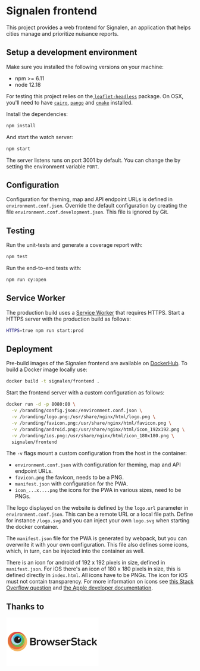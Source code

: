 
# Signalen frontend

This project provides a web frontend for Signalen, an application that helps cities manage and prioritize nuisance reports.

## Setup a development environment

Make sure you installed the following versions on your machine:

-  npm >= 6.11
-  node 12.18

For testing this project relies on the[ `leaflet-headless`](https://www.npmjs.com/package/leaflet-headless) package. On OSX, you'll need to have [`cairo`](https://formulae.brew.sh/formula/cairo), [`pango`](https://formulae.brew.sh/formula/pango) and [`cmake`](https://formulae.brew.sh/formula/cmake) installed.

Install the dependencies:

```bash
npm install
```

And start the watch server:

```bash
npm start
```

The server listens runs on port 3001 by default. You can change the by setting the environment variable `PORT`.

## Configuration

Configuration for theming, map and API endpoint URLs is defined in `environment.conf.json`. Override the default configuration by creating the file `environment.conf.development.json`. This file is ignored by Git.

## Testing

Run the unit-tests and generate a coverage report with:

```bash
npm test
```

Run the end-to-end tests with:

```bash
npm run cy:open
```

## Service Worker

The production build uses a [Service Worker](https://developer.mozilla.org/en-US/docs/Web/API/Service_Worker_API) that requires HTTPS. Start a HTTPS server with the production build as follows:

```bash
HTTPS=true npm run start:prod
```

## Deployment

Pre-build images of the Signalen frontend are available on [DockerHub](https://hub.docker.com/r/signalen/frontend). To build a Docker image locally use:

```bash
docker build -t signalen/frontend .
```

Start the frontend server with a custom configuration as follows:

```bash
docker run -d -p 8080:80 \
  -v /branding/config.json:/environment.conf.json \
  -v /branding/logo.png:/usr/share/nginx/html/logo.png \
  -v /branding/favicon.png:/usr/share/nginx/html/favicon.png \
  -v /branding/android.png:/usr/share/nginx/html/icon_192x192.png \
  -v /branding/ios.png:/usr/share/nginx/html/icon_180x180.png \
  signalen/frontend
```

The `-v` flags mount a custom configuration from the host in the container:

- `environment.conf.json` with configuration for theming, map and API endpoint URLs.
- `favicon.png` the favicon, needs to be a PNG.
- `manifest.json` with configuration for the PWA.
- `icon_...x....png` the icons for the PWA in various sizes, need to be PNGs.

The logo displayed on the website is defined by the `logo.url` parameter in `environment.conf.json`. This can be a remote URL or a local file path. Define for instance `/logo.svg` and you can inject your own `logo.svg` when starting the docker container.

The `manifest.json` file for the PWA is generated by webpack, but you can overwrite it with your own configuration. This file also defines some icons, which, in turn, can be injected into the container as well.

There is an icon for android of 192 x 192 pixels in size, defined in `manifest.json`. For iOS there's an icon of 180 x 180 pixels in size, this is defined directly in `index.html`. All icons have to be PNGs. The icon for iOS must not contain transparency. For more information on icons see [this Stack Overflow question](https://stackoverflow.com/questions/2997437/what-size-should-apple-touch-icon-png-be-for-ipad-and-iphone?answertab=votes#tab-top)
and [the Apple developer documentation](https://developer.apple.com/library/archive/documentation/AppleApplications/Reference/SafariWebContent/ConfiguringWebApplications/ConfiguringWebApplications.html).

## Thanks to

<a href="http://browserstack.com/"><img src="src/images/browserstack-logo-600x315.png" height="130" alt="BrowserStack Logo" /></a>
